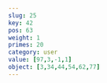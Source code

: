 ```yaml
---
slug: 25
key: 42
pos: 63
weight: 1
primes: 20
category: user
value: [97,3,-1,1]
object: [3,34,44,54,62,77]
---
```

